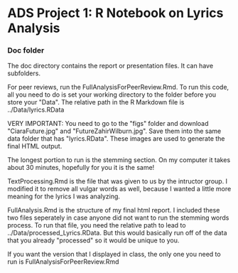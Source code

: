 # ADS Project 1:  R Notebook on Lyrics Analysis

### Doc folder

The doc directory contains the report or presentation files. It can have subfolders.  

For peer reviews, run the FullAnalysisForPeerReview.Rmd. To run this code, all you need to do is set your working directory to the folder before you store your "Data". The relative path in the R Markdown file is ../Data/lyrics.RData

VERY IMPORTANT: You need to go to the "figs" folder and download "CiaraFuture.jpg" and "FutureZahirWilburn.jpg". Save them into the same data folder that has "lyrics.RData". These images are used to generate the final HTML output.

The longest portion to run is the stemming section. On my computer it takes about 30 minutes, hopefully for you it is the same!

TextProcessing.Rmd is the file that was given to us by the intructor group. I modified it to remove all vulgar words as well, because I wanted a little more meaning for the lyrics I was analyzing.

FullAnalysis.Rmd is the structure of my final html report. I included these two files seperately in case anyone did not want to run the stemming words process. To run that file, you need the relative path to lead to ../Data/processed_Lyrics.RData. But this would basically run off of the data that you already "processed" so it would be unique to you.

If you want the version that I displayed in class, the only one you need to run is FullAnalysisForPeerReview.Rmd
